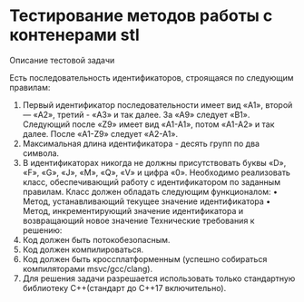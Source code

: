 # Тестирование методов работы с контенерами stl

Описание тестовой задачи

Есть последовательность идентификаторов, строящаяся по следующим правилам:
1. Первый идентификатор последовательности имеет вид «A1», второй — «A2», третий - «A3» и так далее. За «A9» следует «B1». Следующий после «Z9» имеет вид «A1-A1», потом «A1-A2» и так далее. После «A1-Z9» следует «A2-A1».
2. Максимальная длина идентификатора - десять групп по два символа.
3. В идентификаторах никогда не должны присутствовать буквы «D», «F», «G», «J», «M», «Q», «V» и цифра «0».
Необходимо реализовать класс, обеспечивающий работу с идентификатором по заданным правилам.
Класс должен обладать следующим функционалом:
• Метод, устанавливающий текущее значение идентификатора
• Метод, инкрементирующий значение идентификатора и возвращающий новое значение
Технические требования к решению:
1. Код должен быть потокобезопасным.
2. Код должен компилироваться.
3. Код должен быть кроссплатформенным (успешно собираться компиляторами msvc/gcc/clang).
4. Для решения задачи разрешается использовать только стандартную библиотеку С++(стандарт до C++17 включительно).
